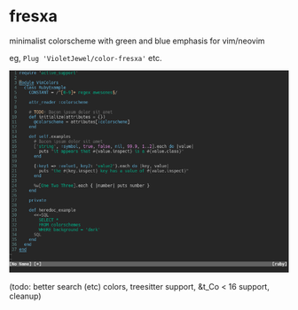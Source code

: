 fresxa
======

minimalist colorscheme with green and blue emphasis for vim/neovim

eg, `Plug 'VioletJewel/color-fresxa'` etc.

![ruby example using fresxa colorscheme](https://github.com/VioletJewel/i/blob/main/fresxa_scheme.png?raw=true)

(todo: better search (etc) colors, treesitter support, &amp;t\_Co &lt; 16 support, cleanup)

